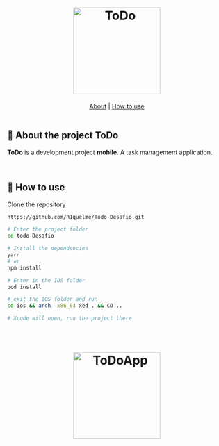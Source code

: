 <h1 align="center">
  <img alt="ToDo" title="ToDo" src="https://github.com/R1quelme/Todo-Desafio/blob/main/src/assets/images/logo/logo%402x.png" width="200px" />
</h1>
<div align="center">
    <a href="#about">About</a> | <a href="#howtouse">How to use</a> 
</div>

<br>
<a id="about"></a>

## :pencil: About the project ToDo

<strong>ToDo</strong> is a development project <strong>mobile</strong>. A task management application.

<br>  
<a id="howtouse"></a>

## :dart: How to use
Clone the repository

```bash
https://github.com/R1quelme/Todo-Desafio.git
```

```bash
# Enter the project folder
cd todo-Desafio

# Install the dependencies
yarn
# or
npm install

# Enter in the IOS folder
pod install

# exit the IOS folder and run
cd ios && arch -x86_64 xed . && CD ..

# Xcode will open, run the project there
```

<br>

<h1 align="center">
<img alt="ToDoApp" title="ToDoApp" src="https://github.com/R1quelme/Todo-Desafio/blob/main/src/assets/images/logo/telaApp.jpeg" width="200px"/>
</h1>

